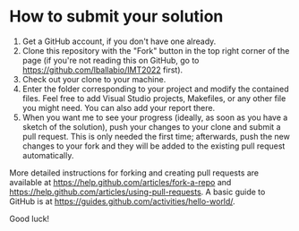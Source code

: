 
# How to submit your solution

1. Get a GitHub account, if you don't have one already.
2. Clone this repository with the "Fork" button in the top right
   corner of the page (if you're not reading this on GitHub, go to
   <https://github.com/lballabio/IMT2022> first).
3. Check out your clone to your machine.
4. Enter the folder corresponding to your project and modify the
   contained files.  Feel free to add Visual Studio projects,
   Makefiles, or any other file you might need. You can also add your
   report there.
5. When you want me to see your progress (ideally, as soon as you have
   a sketch of the solution), push your changes to your clone and
   submit a pull request.  This is only needed the first time;
   afterwards, push the new changes to your fork and they will be
   added to the existing pull request automatically.

More detailed instructions for forking and creating pull requests are
available at <https://help.github.com/articles/fork-a-repo> and
<https://help.github.com/articles/using-pull-requests>.  A basic guide
to GitHub is at <https://guides.github.com/activities/hello-world/>.

Good luck!

